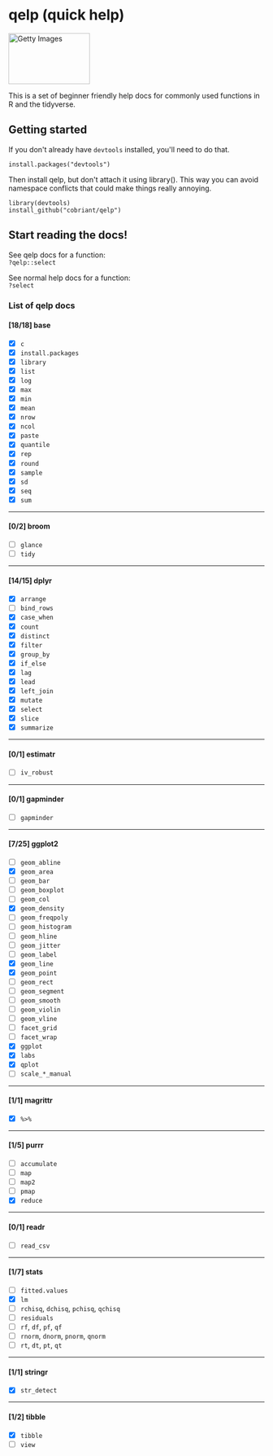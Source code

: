 # qelp (quick help)

<img alt="Getty Images" src="https://d279m997dpfwgl.cloudfront.net/wp/2020/07/GettyImages-1185351276.jpg" width="160" height="100" />

This is a set of beginner friendly help docs for commonly used functions in R and the tidyverse.

## Getting started

If you don't already have `devtools` installed, you'll need to do that.

`install.packages("devtools")`

Then install qelp, but don't attach it using library(). This way you can avoid namespace conflicts that could make things really annoying.

`library(devtools)`  
`install_github("cobriant/qelp")`

## Start reading the docs!

See qelp docs for a function:  
`?qelp::select`

See normal help docs for a function:  
`?select`

### List of qelp docs

#### [18/18] base

- [x] `c`  
- [x] `install.packages`  
- [x] `library`  
- [x] `list`  
- [x] `log`  
- [x] `max`  
- [x] `min`  
- [x] `mean`  
- [x] `nrow`  
- [x] `ncol`  
- [x] `paste`
- [x] `quantile`  
- [x] `rep`  
- [x] `round`
- [x] `sample`  
- [x] `sd`  
- [x] `seq`  
- [x] `sum`  

-----------------------

#### [0/2] broom

- [ ] `glance`
- [ ] `tidy`

-----------------------

#### [14/15] dplyr

- [x] `arrange`  
- [ ] `bind_rows`  
- [x] `case_when`  
- [x] `count`
- [x] `distinct`  
- [x] `filter`  
- [x] `group_by`  
- [x] `if_else`  
- [x] `lag`  
- [x] `lead`  
- [x] `left_join`  
- [x] `mutate`  
- [x] `select`  
- [x] `slice`
- [x] `summarize`  

-------------------------

#### [0/1] estimatr

- [ ] `iv_robust`

-------------------------

#### [0/1] gapminder

- [ ] `gapminder` 

-------------------------

#### [7/25] ggplot2

- [ ] `geom_abline`  
- [x] `geom_area`  
- [ ] `geom_bar`  
- [ ] `geom_boxplot`  
- [ ] `geom_col`  
- [x] `geom_density`  
- [ ] `geom_freqpoly`  
- [ ] `geom_histogram` 
- [ ] `geom_hline`  
- [ ] `geom_jitter`
- [ ] `geom_label`
- [x] `geom_line` 
- [x] `geom_point`
- [ ] `geom_rect`  
- [ ] `geom_segment`  
- [ ] `geom_smooth`  
- [ ] `geom_violin`  
- [ ] `geom_vline`
- [ ] `facet_grid`  
- [ ] `facet_wrap`  
- [x] `ggplot`  
- [x] `labs`  
- [x] `qplot`
- [ ] `scale_*_manual`  

-----------------------

#### [1/1] magrittr

- [x] `%>%`  

-------------------------

#### [1/5] purrr

- [ ] `accumulate` 
- [ ] `map` 
- [ ] `map2`  
- [ ] `pmap`  
- [x] `reduce` 

-------------------------

#### [0/1] readr

- [ ] `read_csv` 

-------------------------

#### [1/7] stats

- [ ] `fitted.values`
- [x] `lm`
- [ ] `rchisq`, `dchisq`, `pchisq`, `qchisq`
- [ ] `residuals`
- [ ] `rf`, `df`, `pf`, `qf`
- [ ] `rnorm`, `dnorm`, `pnorm`, `qnorm`
- [ ] `rt`, `dt`, `pt`, `qt`

-------------------------

#### [1/1] stringr

- [x] `str_detect`

-------------------------

#### [1/2] tibble

- [x] `tibble`  
- [ ] `view`  
